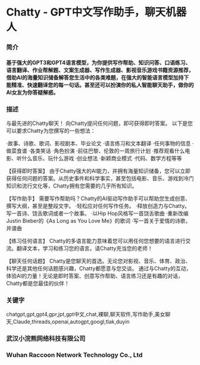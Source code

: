 # Chatty - GPT中文写作助手，聊天机器人

### 简介
#### 基于强大的GPT3和GPT4语言模型，为你提供写作帮助、知识问答、口语练习、语言翻译、作业帮解题、文案生成器、写作生成器、影视音乐游戏书籍资源推荐，借助AI的海量知识储备解答您生活中的各类难题，在强大的智能语言模型加持下能精准、快速翻译您的每一句话。甚至还可以扮演你的私人智能聊天助手，做你的AI女友为你答疑解惑。

### 描述
与最先进的Chatty聊天！
向Chatty提问任何问题，即可获得即时答案。
以下是您可以要求Chatty为您撰写的一些想法：

·故事、诗歌、歌词、影视剧本、毕业论文
·语言练习和文本翻译
·任何事物的信息
·做菜食谱
·各类笑话
·角色扮演
·前往巴黎、伦敦的一周旅行计划
·推荐观看什么电影、听什么音乐、玩什么游戏
·创业想法
·新颖商业模式
·代码、数学方程等等

【获得即时答案】
由于Chatty强大的AI能力，并拥有海量知识储备，您可以立即获得任何问题的答案。从历史事件和科学事实，甚至包括电影、音乐、游戏到冷门知识和流行文化等，Chatty拥有您需要的几乎所有知识。

【写作助手】
需要写作帮助吗？Chatty的AI驱动写作助手可以帮助您生成创意、撰写大纲，甚至是整段文字。
·轻松应对任何写作任务。
·释放创造力与Chatty。写一首诗、饶舌歌词或者一个故事。
·以Hip Hop风格写一首饶舌歌曲
·重新改编Justin Bieber的《As Long as You Love Me》的歌词
·写一首关于爱情的诗歌，并谱曲

【练习任何语言】
Chatty的多语言能力意味着您可以用任何您想要的语言进行交流。翻译文本，学习和练习您的语言。请Chatty充当您的老师！

【聊天任何话题】
Chatty是您聊天的首选。无论您对影视、音乐、体育、政治、科学还是其他任何话题感兴趣，Chatty都愿意与您交谈。
通过与Chatty的互动，体验AI的力量！无论是即时答案、创意写作帮助、语言练习还是有趣的对话，Chatty都是您最佳的伙伴！

### 关键字
chatgpt,gpt,gpt4,gpr,jpt,gpt中文,chat,裸聊,聊天软件,写作助手,美女聊天,Claude,threads,openai,autogpt,googl,tlak,duyin

### 武汉小浣熊网络科技有限公司
### Wuhan Raccoon Network Technology Co., Ltd